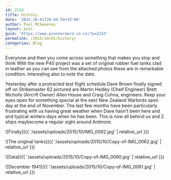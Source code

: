 ```yaml
---
id: 2153
title: History.
date: '2015-10-01T20:46:54+13:00'
author: Paul McSweeney
layout: post
guid: 'https://www.pioneeraero.co.nz/?p=2153'
permalink: /2015/10/01/history/
categories: Blog
---
```


Everynow and then you come across something that makes you stop and think With the new P40 project was a set of original rubber fuel tanks clad in leather as you can see from the attached photos these are in remarkable condition. Interesting also to note the date.

Yesterday after a protracted test flight schedule Dave Brown finally signed off on Strikemaster 62 pictured are Martin Hedley (Cheif Engineer) Brett Nicholls (Aircrft Owner) Allen House and Craig Cuhna, engineers. Keep your eyes open for something special at the next New Zealand Warbirds open day at the end of November. The last few months have been particularly frustrating with us having great weather when Dave hasn’t been here and and typical winters days when he has been. This is now all behind us and 2 ships maybecome a regular sight around Ardmore.

![Finally]({{ '/assets/uploads/2015/10/IMG_0092.jpg' | relative_url }})

![The original tanks]({{ '/assets/uploads/2015/10/Copy-of-IMG_0062.jpg' | relative_url }})

![Data]({{ '/assets/uploads/2015/10/Copy-of-IMG_0060.jpg' | relative_url }})

![December 1941]({{ '/assets/uploads/2015/10/Copy-of-IMG_0061.jpg' | relative_url }})
